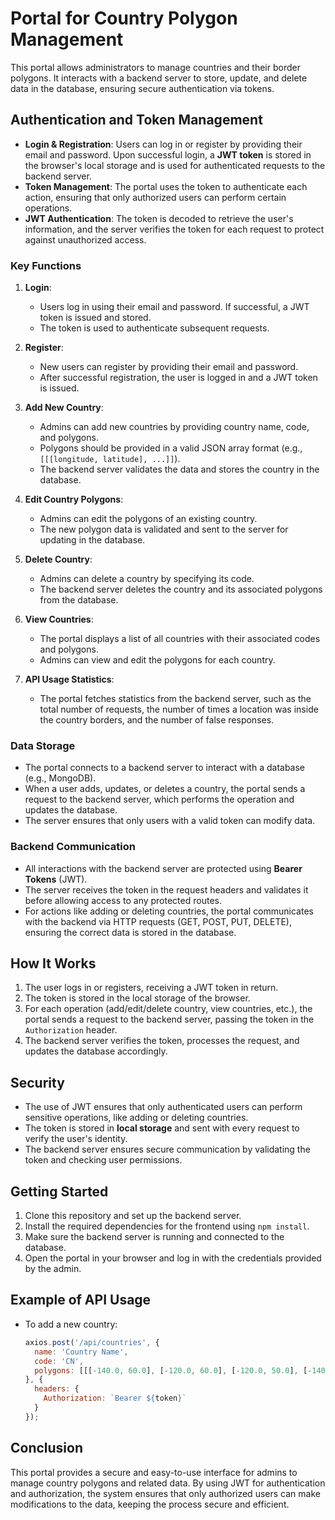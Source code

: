 # Portal for Country Polygon Management

This portal allows administrators to manage countries and their border polygons. It interacts with a backend server to store, update, and delete data in the database, ensuring secure authentication via tokens.

## Authentication and Token Management

- **Login & Registration**: Users can log in or register by providing their email and password. Upon successful login, a **JWT token** is stored in the browser's local storage and is used for authenticated requests to the backend server.
- **Token Management**: The portal uses the token to authenticate each action, ensuring that only authorized users can perform certain operations.
- **JWT Authentication**: The token is decoded to retrieve the user's information, and the server verifies the token for each request to protect against unauthorized access.

### Key Functions

1. **Login**: 
   - Users log in using their email and password. If successful, a JWT token is issued and stored.
   - The token is used to authenticate subsequent requests.
   
2. **Register**: 
   - New users can register by providing their email and password.
   - After successful registration, the user is logged in and a JWT token is issued.

3. **Add New Country**:
   - Admins can add new countries by providing country name, code, and polygons.
   - Polygons should be provided in a valid JSON array format (e.g., `[[[longitude, latitude], ...]]`).
   - The backend server validates the data and stores the country in the database.

4. **Edit Country Polygons**:
   - Admins can edit the polygons of an existing country.
   - The new polygon data is validated and sent to the server for updating in the database.

5. **Delete Country**:
   - Admins can delete a country by specifying its code.
   - The backend server deletes the country and its associated polygons from the database.

6. **View Countries**:
   - The portal displays a list of all countries with their associated codes and polygons.
   - Admins can view and edit the polygons for each country.

7. **API Usage Statistics**:
   - The portal fetches statistics from the backend server, such as the total number of requests, the number of times a location was inside the country borders, and the number of false responses.

### Data Storage

- The portal connects to a backend server to interact with a database (e.g., MongoDB).
- When a user adds, updates, or deletes a country, the portal sends a request to the backend server, which performs the operation and updates the database.
- The server ensures that only users with a valid token can modify data.
  
### Backend Communication

- All interactions with the backend server are protected using **Bearer Tokens** (JWT).
- The server receives the token in the request headers and validates it before allowing access to any protected routes.
- For actions like adding or deleting countries, the portal communicates with the backend via HTTP requests (GET, POST, PUT, DELETE), ensuring the correct data is stored in the database.

## How It Works

1. The user logs in or registers, receiving a JWT token in return.
2. The token is stored in the local storage of the browser.
3. For each operation (add/edit/delete country, view countries, etc.), the portal sends a request to the backend server, passing the token in the `Authorization` header.
4. The backend server verifies the token, processes the request, and updates the database accordingly.

## Security

- The use of JWT ensures that only authenticated users can perform sensitive operations, like adding or deleting countries.
- The token is stored in **local storage** and sent with every request to verify the user's identity.
- The backend server ensures secure communication by validating the token and checking user permissions.

## Getting Started

1. Clone this repository and set up the backend server.
2. Install the required dependencies for the frontend using `npm install`.
3. Make sure the backend server is running and connected to the database.
4. Open the portal in your browser and log in with the credentials provided by the admin.

## Example of API Usage

- To add a new country:
    ```js
    axios.post('/api/countries', {
      name: 'Country Name',
      code: 'CN',
      polygons: [[[-140.0, 60.0], [-120.0, 60.0], [-120.0, 50.0], [-140.0, 50.0], [-140.0, 60.0]]],
    }, {
      headers: {
        Authorization: `Bearer ${token}`
      }
    });
    ```

## Conclusion

This portal provides a secure and easy-to-use interface for admins to manage country polygons and related data. By using JWT for authentication and authorization, the system ensures that only authorized users can make modifications to the data, keeping the process secure and efficient.

